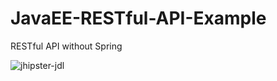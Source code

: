 # JavaEE-RESTful-API-Example
RESTful API without Spring

![jhipster-jdl](https://user-images.githubusercontent.com/1051058/37591346-4c7bb514-2b7c-11e8-93e9-e82ae13d332a.png)
